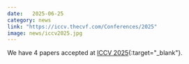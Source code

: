 ```yaml
---
date:   2025-06-25
category: news
link: "https://iccv.thecvf.com/Conferences/2025"
image: news/iccv2025.jpg
---
```


We have 4 papers accepted at [ICCV 2025](https://iccv.thecvf.com/Conferences/2025){:target="_blank"}.